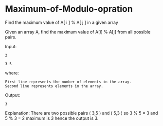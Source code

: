 # Maximum-of-Modulo-opration

 Find the maximum value of A[ i ] % A[ j ] in a given array

Given an array A, find the maximum value of A[i] % A[j] from all possible pairs.

 Input:

    2

    3 5

where:

    First line represents the number of elements in the array.
    Second line represents elements in the array.
Output:

    3

Explanation: There are two possible pairs ( 3,5 ) and ( 5,3 )
so 3 % 5 = 3 and 5 % 3 = 2
maximum is 3
hence the output is 3.
